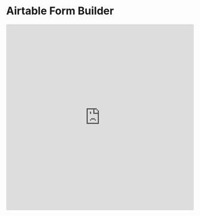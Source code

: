 # Airtable Form Builder

<iframe width="100%" height="500" src="https://www.youtube.com/embed/Mz3CJhhuhyo" title="YouTube video player" frameborder="0" allow="accelerometer; autoplay; clipboard-write; encrypted-media; gyroscope; picture-in-picture" allowfullscreen></iframe>